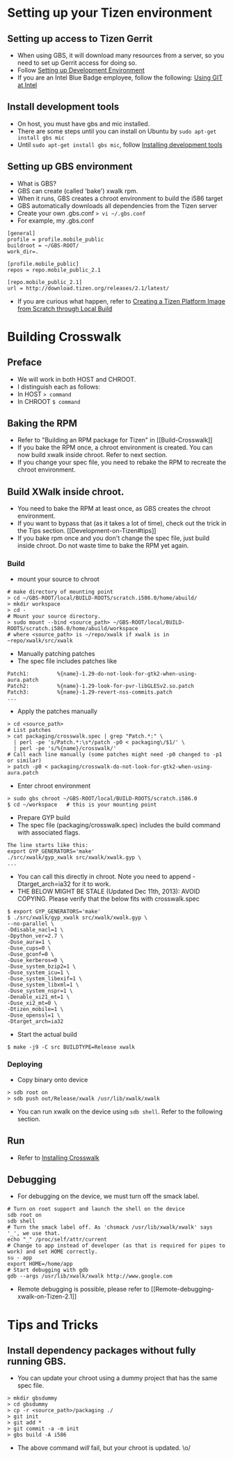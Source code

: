 # Setting up your Tizen environment
## Setting up access to Tizen Gerrit
* When using GBS, it will download many resources from a server, so you need to set up Gerrit access for doing so.
* Follow [Setting up Development Environment](https://source.tizen.org/documentation/developer-guide/environment-setup)
* If you are an Intel Blue Badge employee, follow the following: [Using GIT at Intel](https://opensource.intel.com/linux-wiki/Using_git)

## Install development tools
* On host, you must have gbs and mic installed.
 * There are some steps until you can install on Ubuntu by `sudo apt-get install gbs mic`
* Until `sudo apt-get install gbs mic`, follow [Installing development tools](https://source.tizen.org/documentation/developer-guide/installing-development-tools)

## Setting up GBS environment
* What is GBS?
 * GBS can create (called 'bake') xwalk rpm.
 * When it runs, GBS creates a chroot environment to build the i586 target
 * GBS automatically downloads all dependencies from the Tizen server
* Create your own .gbs.conf
`> vi ~/.gbs.conf`
 * For example, my .gbs.conf
```
[general]
profile = profile.mobile_public
buildroot = ~/GBS-ROOT/
work_dir=.

[profile.mobile_public]
repos = repo.mobile_public_2.1

[repo.mobile_public_2.1]
url = http://download.tizen.org/releases/2.1/latest/
```

* If you are curious what happen, refer to [Creating a Tizen Platform Image from Scratch through Local Build](https://source.tizen.org/documentation/developer-guide/creating-tizen-platform-image-scratch-through-local-build)

# Building Crosswalk
## Preface
* We will work in both HOST and CHROOT.
* I distinguish each as follows:
 * In HOST `> command`
 * In CHROOT `$ command`

## Baking the RPM
* Refer to "Building an RPM package for Tizen" in [[Build-Crosswalk]]
* If you bake the RPM once, a chroot environment is created. You can now build xwalk inside chroot. Refer to next section.
* If you change your spec file, you need to rebake the RPM to recreate the chroot environment.

## Build XWalk inside chroot.
* You need to bake the RPM at least once, as GBS creates the chroot environment.
 * If you want to bypass that (as it takes a lot of time), check out the trick in the Tips section. [[Development-on-Tizen#tips]]
* If you bake rpm once and you don't change the spec file, just build inside chroot. Do not waste time to bake the RPM yet again.

### Build
* mount your source to chroot
```
# make directory of mounting point
> cd ~/GBS-ROOT/local/BUILD-ROOTS/scratch.i586.0/home/abuild/
> mkdir workspace
> cd -
# Mount your source directory.
> sudo mount --bind <source_path> ~/GBS-ROOT/local/BUILD-ROOTS/scratch.i586.0/home/abuild/workspace
# where <source_path> is ~/repo/xwalk if xwalk is in ~repo/xwalk/src/xwalk
```
* Manually patching patches
 * The spec file includes patches like
```
Patch1:         %{name}-1.29-do-not-look-for-gtk2-when-using-aura.patch
Patch2:         %{name}-1.29-look-for-pvr-libGLESv2.so.patch
Patch3:         %{name}-1.29-revert-nss-commits.patch
...
```
 * Apply the patches manually
```
> cd <source_path>
# List patches
> cat packaging/crosswalk.spec | grep "Patch.*:" \
  | perl -pe 's/Patch.*:\s*/patch -p0 < packaging\/$1/' \
  | perl -pe 's/%{name}/crosswalk/'
# Call each line manually (some patches might need -p0 changed to -p1 or similar)
> patch -p0 < packaging/crosswalk-do-not-look-for-gtk2-when-using-aura.patch
```
* Enter chroot environment
```
> sudo gbs chroot ~/GBS-ROOT/local/BUILD-ROOTS/scratch.i586.0
$ cd ~/workspace   # this is your mounting point
```
* Prepare GYP build
 * The spec file (packaging/crosswalk.spec) includes the build command with associated flags.
```
The line starts like this:
export GYP_GENERATORS='make'
./src/xwalk/gyp_xwalk src/xwalk/xwalk.gyp \
...

```
 * You can call this directly in chroot. Note you need to append -Dtarget_arch=ia32 for it to work.
 * THE BELOW MIGHT BE STALE (Updated Dec 11th, 2013): AVOID COPYING. Please verify that the below fits with crosswalk.spec
```
$ export GYP_GENERATORS='make'
$ ./src/xwalk/gyp_xwalk src/xwalk/xwalk.gyp \
--no-parallel \
-Ddisable_nacl=1 \
-Dpython_ver=2.7 \
-Duse_aura=1 \
-Duse_cups=0 \
-Duse_gconf=0 \
-Duse_kerberos=0 \
-Duse_system_bzip2=1 \
-Duse_system_icu=1 \
-Duse_system_libexif=1 \
-Duse_system_libxml=1 \
-Duse_system_nspr=1 \
-Denable_xi21_mt=1 \
-Duse_xi2_mt=0 \ 
-Dtizen_mobile=1 \
-Duse_openssl=1 \
-Dtarget_arch=ia32
```
* Start the actual build
```
$ make -j9 -C src BUILDTYPE=Release xwalk
```

### Deploying
* Copy binary onto device
```
> sdb root on
> sdb push out/Release/xwalk /usr/lib/xwalk/xwalk
```
* You can run xwalk on the device using `sdb shell`. Refer to the following section.

## Run
* Refer to [Installing Crosswalk](#documentation/getting_started/installing_crosswalk/tizen)

## Debugging
* For debugging on the device, we must turn off the smack label.
```
# Turn on root support and launch the shell on the device
sdb root on
sdb shell
# Turn the smack label off. As 'chsmack /usr/lib/xwalk/xwalk' says '_', we use that.
echo "_" /proc/self/attr/current
# Change to app instead of developer (as that is required for pipes to work) and set HOME correctly.
su - app
export HOME=/home/app
# Start debugging with gdb
gdb --args /usr/lib/xwalk/xwalk http://www.google.com
```
* Remote debugging is possible, please refer to [[Remote-debugging-xwalk-on-Tizen-2.1]]

# Tips and Tricks
## Install dependency packages without fully running GBS.
* You can update your chroot using a dummy project that has the same spec file.
```
> mkdir gbsdummy
> cd gbsdummy
> cp -r <source_path>/packaging ./
> git init
> git add *
> git commit -a -m init
> gbs build -A i586
```
* The above command *will* fail, but your chroot is updated. \o/
